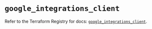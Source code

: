 # `google_integrations_client`

Refer to the Terraform Registry for docs: [`google_integrations_client`](https://registry.terraform.io/providers/hashicorp/google-beta/6.17.0/docs/resources/google_integrations_client).
